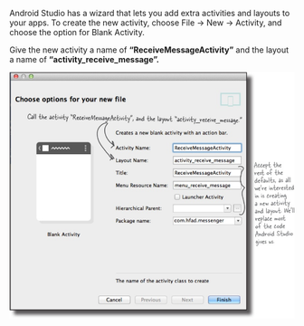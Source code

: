 Android Studio has a wizard that lets you add extra activities and layouts to your apps. 
To create the new activity, choose File → New → Activity, and choose the option for Blank Activity.

Give the new activity a name of **“ReceiveMessageActivity”** and the layout a name of **“activity_receive_message”.**

![](.guides/img/10second.png)
